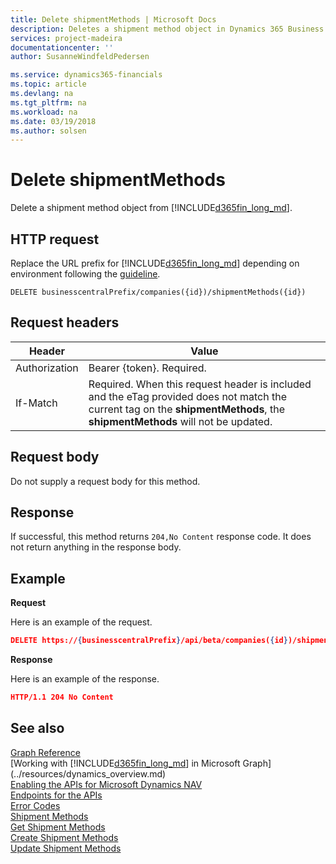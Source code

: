 ```yaml
---
title: Delete shipmentMethods | Microsoft Docs
description: Deletes a shipment method object in Dynamics 365 Business Central.
services: project-madeira
documentationcenter: ''
author: SusanneWindfeldPedersen

ms.service: dynamics365-financials
ms.topic: article
ms.devlang: na
ms.tgt_pltfrm: na
ms.workload: na
ms.date: 03/19/2018
ms.author: solsen
---
```


# Delete shipmentMethods
Delete a shipment method object from [!INCLUDE[d365fin_long_md](../../includes/d365fin_long_md.md)].

## HTTP request
Replace the URL prefix for [!INCLUDE[d365fin_long_md](../../includes/d365fin_long_md.md)] depending on environment following the [guideline](../../v1.0/endpoints-apis-for-dynamics.md).
```
DELETE businesscentralPrefix/companies({id})/shipmentMethods({id})
```

## Request headers

|Header|Value|
|------|-----|
|Authorization  |Bearer {token}. Required. |
|If-Match       |Required. When this request header is included and the eTag provided does not match the current tag on the **shipmentMethods**, the **shipmentMethods** will not be updated. |

## Request body
Do not supply a request body for this method.

## Response
If successful, this method returns ```204,No Content``` response code. It does not return anything in the response body.

## Example

**Request**

Here is an example of the request.

```json
DELETE https://{businesscentralPrefix}/api/beta/companies({id})/shipmentMethods({id})
```

**Response** 

Here is an example of the response. 

```json
HTTP/1.1 204 No Content
```

## See also
[Graph Reference](../api/dynamics_graph_reference.md)  
[Working with [!INCLUDE[d365fin_long_md](../../includes/d365fin_long_md.md)] in Microsoft Graph](../resources/dynamics_overview.md)  
[Enabling the APIs for Microsoft Dynamics NAV](../../enabling-apis-for-dynamics-nav.md)  
[Endpoints for the APIs](../../endpoints-apis-for-dynamics.md)  
[Error Codes](../dynamics_error_codes.md)  
[Shipment Methods](../resources/dynamics_shipmentmethods.md)  
[Get Shipment Methods](../api/dynamics_shipmentmethods_get.md)  
[Create Shipment Methods](../api/dynamics_create_shipmentmethods.md)  
[Update Shipment Methods](../api/dynamics_shipmentmethods_update.md)  